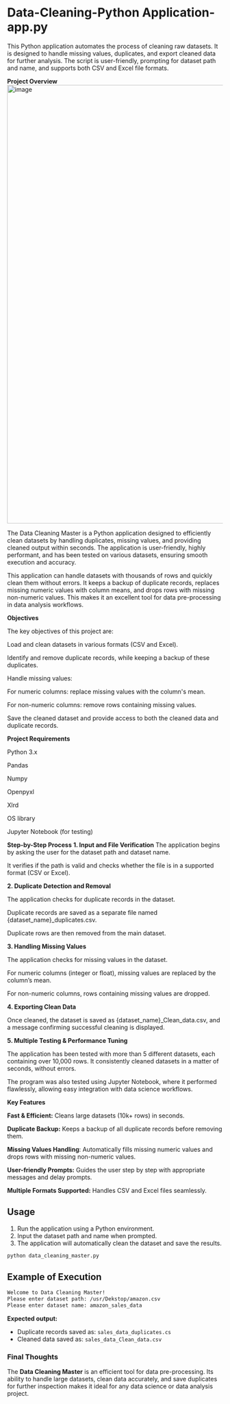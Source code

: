 # Data-Cleaning-Python Application-app.py
This Python application automates the process of cleaning raw datasets. It is designed to handle missing values, duplicates, and export cleaned data for further analysis. The script is user-friendly, prompting for dataset path and name, and supports both CSV and Excel file formats.

**Project Overview**
<img width="1792" height="1024" alt="image" src="https://github.com/user-attachments/assets/8a992c36-fe9b-4605-bb7a-a12baaf8ef0c" />

The Data Cleaning Master is a Python application designed to efficiently clean datasets by handling duplicates, missing values, and providing cleaned output within seconds. The application is user-friendly, highly performant, and has been tested on various datasets, ensuring smooth execution and accuracy.

This application can handle datasets with thousands of rows and quickly clean them without errors. It keeps a backup of duplicate records, replaces missing numeric values with column means, and drops rows with missing non-numeric values. This makes it an excellent tool for data pre-processing in data analysis workflows.

**Objectives**


The key objectives of this project are:


Load and clean datasets in various formats (CSV and Excel).


Identify and remove duplicate records, while keeping a backup of these duplicates.


Handle missing values:


For numeric columns: replace missing values with the column's mean.


For non-numeric columns: remove rows containing missing values.


Save the cleaned dataset and provide access to both the cleaned data and duplicate records.


**Project Requirements**


Python 3.x


Pandas

Numpy

Openpyxl

Xlrd

OS library

Jupyter Notebook (for testing)


**Step-by-Step Process**
**1. Input and File Verification**
The application begins by asking the user for the dataset path and dataset name.


It verifies if the path is valid and checks whether the file is in a supported format (CSV or Excel).


**2. Duplicate Detection and Removal**


The application checks for duplicate records in the dataset.


Duplicate records are saved as a separate file named {dataset_name}_duplicates.csv.


Duplicate rows are then removed from the main dataset.


**3. Handling Missing Values**


The application checks for missing values in the dataset.


For numeric columns (integer or float), missing values are replaced by the column’s mean.


For non-numeric columns, rows containing missing values are dropped.


**4. Exporting Clean Data**


Once cleaned, the dataset is saved as {dataset_name}_Clean_data.csv, and a message confirming successful cleaning is displayed.


**5. Multiple Testing & Performance Tuning**


The application has been tested with more than 5 different datasets, each containing over 10,000 rows. It consistently cleaned datasets in a matter of seconds, without errors.


The program was also tested using Jupyter Notebook, where it performed flawlessly, allowing easy integration with data science workflows.

**Key Features**


**Fast & Efficient:** Cleans large datasets (10k+ rows) in seconds.


**Duplicate Backup:** Keeps a backup of all duplicate records before removing them.


**Missing Values Handling**: Automatically fills missing numeric values and drops rows with missing non-numeric values.


**User-friendly Prompts:** Guides the user step by step with appropriate messages and delay prompts.


**Multiple Formats Supported:** Handles CSV and Excel files seamlessly.

## Usage

1. Run the application using a Python environment.
2. Input the dataset path and name when prompted.
3. The application will automatically clean the dataset and save the results.

```bash
python data_cleaning_master.py
```

## Example of Execution

```bash
Welcome to Data Cleaning Master!
Please enter dataset path: /usr/Dekstop/amazon.csv
Please enter dataset name: amazon_sales_data
```

**Expected output:**

- Duplicate records saved as: `sales_data_duplicates.cs`
- Cleaned data saved as: `sales_data_Clean_data.csv`

### Final Thoughts
The **Data Cleaning Master** is an efficient tool for data pre-processing. Its ability to handle large datasets, clean data accurately, and save duplicates for further inspection makes it ideal for any data science or data analysis project.
